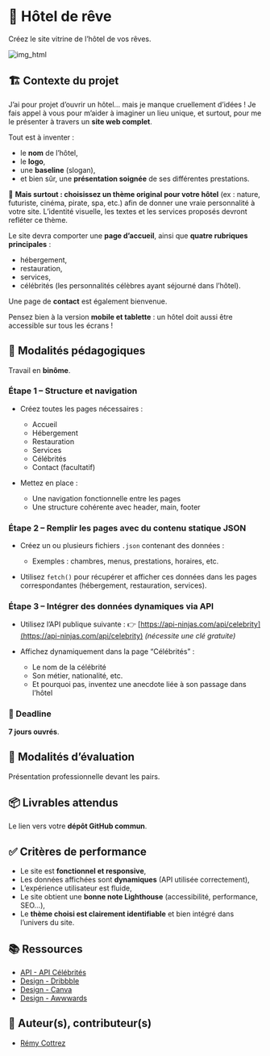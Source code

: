 # 🌴 Hôtel de rêve

Créez le site vitrine de l’hôtel de vos rêves.

![img_html](./img/brief_hotel.webp)

## 🏗️ Contexte du projet

J’ai pour projet d’ouvrir un hôtel… mais je manque cruellement d’idées !
Je fais appel à vous pour m’aider à imaginer un lieu unique, et surtout, pour me le présenter à travers un **site web complet**.

Tout est à inventer :

* le **nom** de l’hôtel,
* le **logo**,
* une **baseline** (slogan),
* et bien sûr, une **présentation soignée** de ses différentes prestations.

🎨 **Mais surtout : choisissez un thème original pour votre hôtel** (ex : nature, futuriste, cinéma, pirate, spa, etc.) afin de donner une vraie personnalité à votre site. L’identité visuelle, les textes et les services proposés devront refléter ce thème.

Le site devra comporter une **page d’accueil**, ainsi que **quatre rubriques principales** :

* hébergement,
* restauration,
* services,
* célébrités (les personnalités célèbres ayant séjourné dans l’hôtel).

Une page de **contact** est également bienvenue.

Pensez bien à la version **mobile et tablette** : un hôtel doit aussi être accessible sur tous les écrans !

## 👥 Modalités pédagogiques

Travail en **binôme**.

### **Étape 1 – Structure et navigation**

* Créez toutes les pages nécessaires :

  * Accueil
  * Hébergement
  * Restauration
  * Services
  * Célébrités
  * Contact (facultatif)

* Mettez en place :

  * Une navigation fonctionnelle entre les pages
  * Une structure cohérente avec header, main, footer

### **Étape 2 – Remplir les pages avec du contenu statique JSON**

* Créez un ou plusieurs fichiers `.json` contenant des données :

  * Exemples : chambres, menus, prestations, horaires, etc.
* Utilisez `fetch()` pour récupérer et afficher ces données dans les pages correspondantes (hébergement, restauration, services).

### **Étape 3 – Intégrer des données dynamiques via API**

* Utilisez l’API publique suivante :
  👉 [https://api-ninjas.com/api/celebrity](https://api-ninjas.com/api/celebrity) *(nécessite une clé gratuite)*
* Affichez dynamiquement dans la page “Célébrités” :

  * Le nom de la célébrité
  * Son métier, nationalité, etc.
  * Et pourquoi pas, inventez une anecdote liée à son passage dans l’hôtel

### 📅 Deadline

**7 jours ouvrés**.

## 🧾 Modalités d’évaluation

Présentation professionnelle devant les pairs.

## 📦 Livrables attendus

Le lien vers votre **dépôt GitHub commun**.

## ✅ Critères de performance

* Le site est **fonctionnel et responsive**,
* Les données affichées sont **dynamiques** (API utilisée correctement),
* L’expérience utilisateur est fluide,
* Le site obtient une **bonne note Lighthouse** (accessibilité, performance, SEO…),
* Le **thème choisi est clairement identifiable** et bien intégré dans l’univers du site.

## 📚 Ressources
- [API - API Célébrités](https://api-ninjas.com/api/celebrity)
- [Design - Dribbble](https://dribbble.com/)
- [Design - Canva](https://www.canva.com/fr_fr/)
- [Design - Awwwards](https://www.awwwards.com/)

## 👤 Auteur(s), contributeur(s)
- [Rémy Cottrez](https://github.com/RemyCTRZ)
